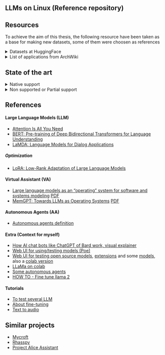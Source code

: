 ## LLMs on Linux (Reference repository)

## Resources

To achieve the aim of this thesis, the following resource have been taken as a base for making new datasets, some of them were choosen as references

<details>
<summary> Datasets at HuggingFace </summary>
  
Taken from [HuggingFace](https://huggingface.co/datasets?sort=trending&search=linux) at Thursday, August 15th, 2024 - 02:02 AM

- [KonradSzafer/stackoverflow_linux](https://huggingface.co/datasets/KonradSzafer/stackoverflow_linux)
- [nagrajn/synthetic_linux_commands](https://huggingface.co/datasets/nagrajn/synthetic_linux_commands)
- [westenfelder/Linux-Manual-Pages-TLDR](https://huggingface.co/datasets/westenfelder/Linux-Manual-Pages-TLDR/viewer/default/train?p=4)
- [hotal/linux_commands](https://huggingface.co/datasets/hotal/linux_commands/viewer/default/train?p=2)
- [Romit2004/LinuxCommands](https://huggingface.co/datasets/Romit2004/LinuxCommands)
- [tmskss/linux-man-pages-tldr-summarized](https://huggingface.co/datasets/tmskss/linux-man-pages-tldr-summarized) adapted from [tldr-pages/tldr: 📚 Collaborative cheatsheets for console commands](https://github.com/tldr-pages/tldr/)
- [shikhardadhich/linux_commands](https://huggingface.co/datasets/shikhardadhich/linux_commands?row=99)
</details>

<details>
<summary> List of applications from ArchWiki </summary>
  
Taken from [List for applications - ArchWiki](https://wiki.archlinux.org/title/List_of_applications) at Thursday, August 15th, 2024 - 02:15 AM

- [List of applications/Documents](https://wiki.archlinux.org/title/List_of_applications/Documents)
- [List of applications/Internet](https://wiki.archlinux.org/title/List_of_applications/Internet)
- [List of applications/Multimedia](https://wiki.archlinux.org/title/List_of_applications/Multimedia)
- [List of applications/Science](https://wiki.archlinux.org/title/List_of_applications/Science)
- [List of applications/Security](https://wiki.archlinux.org/title/List_of_applications/Security)
- [List of applications/Utilities](https://wiki.archlinux.org/title/List_of_applications/Utilities)
- [List of applications/Other](https://wiki.archlinux.org/title/List_of_applications/Other)
</details>



## State of the art

<details>
<summary> Native support </summary>
  
- [Deepin Assistant](https://www.deepin.org/zh/original/deepin-presentation-assistant/) is currently on development (Chinese reference), but it's based on LLM of Google AI
- [Athena](https://github.com/athena-team/athena) still on development, might be something similar
- [KDE Connect](https://kdeconnect.kde.org/) can control a computer from a cellphone (Not really relate to Virtual Assistant)
</details>


<details>
<summary> Non supported or Partial support </summary>
  
- [Amazon Alex](https://www.linuxadictos.com/alexa-asistente-virtual-linux.html) can be used under wine or any Android Emulator
- [Google assistant](https://support.google.com/assistant/thread/113897415/is-google-assistant-available-for-linux-os?hl=en) isn't really available for Linux as with Native support [Last Update - Jun 17, 2021]
</details>

## References

#### Large Language Models (LLM)

- [Attention Is All You Need](https://arxiv.org/abs/1706.03762)
- [BERT: Pre-training of Deep Bidirectional Transformers for Language Understanding](https://arxiv.org/abs/1810.04805)
- [LaMDA: Language Models for Dialog Applications](https://arxiv.org/abs/2201.08239)

##### Optimization

- [LoRA: Low-Rank Adaptation of Large Language Models](https://arxiv.org/abs/2106.09685)

#### Virtual Assistant (VA)

- [Large language models as an “operating” system for software and systems modeling](https://link.springer.com/article/10.1007/s10270-023-01126-0) [PDF](./paper/useful/LLM%20as%20an%20OS.pdf)
- [MemGPT: Towards LLMs as Operating Systems](https://arxiv.org/abs/2310.08560) [PDF](./paper/extra/MemGPT.pdf)

#### Autonomous Agents (AA)

- [Autonomous agents definition](https://cse-robotics.engr.tamu.edu/dshell/cs631/papers/franklingraesser96agents.pdf)

#### Extra (Context for myself) 

- [How AI chat bots like ChatGPT of Bard work, visual explainer](https://www.theguardian.com/technology/ng-interactive/2023/nov/01/how-ai-chatbots-like-chatgpt-or-bard-work-visual-explainer)
- [Web UI for using/testing models (Poe)](https://poe.com/)
- [Web UI for testing open source models](https://pinokio.computer/), [extensions](https://github.com/oobabooga/text-generation-webui-extensions) and some [models](https://huggingface.co/TheBloke), also a [colab version](https://github.com/camenduru/text-generation-webui-colab) 
- [LLaMa on colab](https://colab.research.google.com/drive/1hlDGPSjbLOgFiWEbjhSW4poxYA0LiFrh?usp=sharing)
- [Some autonomous agents](https://www.techopedia.com/top-5-autonomous-ai-agents)
- [HOW TO - Fine tune llama 2](https://youtu.be/HH6WBuo77BU?feature=shared)

#### Tutorials

- [To test several LLM](https://www.youtube.com/watch?v=PCAA4LP3bBU)
- [About fine-tuning](https://youtu.be/HH6WBuo77BU?feature=shared)
- [Text to audio](https://youtu.be/FdUbxZDlNKc?feature=shared)

## Similar projects

- [Mycroft](https://github.com/MycroftAI/mycroft-core#behind-the-scenes)
- [Rhasspy](https://rhasspy.readthedocs.io/en/latest/)
- [Project Alice Assistant](https://github.com/project-alice-assistant/ProjectAlice)
